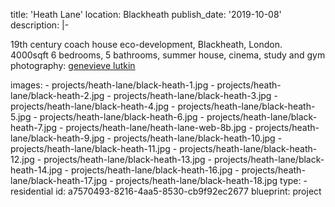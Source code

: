 title: 'Heath Lane'
location: Blackheath
publish_date: '2019-10-08'
description: |-
  <p>19th century coach house eco-development, Blackheath, London.<br>4000sqft 6 bedrooms, 5 bathrooms, summer house, cinema, study and gym<br>photography: <a href="http://www.genevievelutkinstudio.com/" target="_blank">genevieve lutkin</a>
  </p>
images:
  - projects/heath-lane/black-heath-1.jpg
  - projects/heath-lane/black-heath-2.jpg
  - projects/heath-lane/black-heath-3.jpg
  - projects/heath-lane/black-heath-4.jpg
  - projects/heath-lane/black-heath-5.jpg
  - projects/heath-lane/black-heath-6.jpg
  - projects/heath-lane/black-heath-7.jpg
  - projects/heath-lane/heath-lane-web-8b.jpg
  - projects/heath-lane/black-heath-9.jpg
  - projects/heath-lane/black-heath-10.jpg
  - projects/heath-lane/black-heath-11.jpg
  - projects/heath-lane/black-heath-12.jpg
  - projects/heath-lane/black-heath-13.jpg
  - projects/heath-lane/black-heath-14.jpg
  - projects/heath-lane/black-heath-16.jpg
  - projects/heath-lane/black-heath-17.jpg
  - projects/heath-lane/black-heath-18.jpg
type:
  - residential
id: a7570493-8216-4aa5-8530-cb9f92ec2677
blueprint: project
